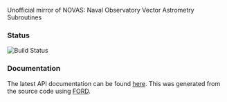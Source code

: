 Unofficial mirror of NOVAS: Naval Observatory Vector Astrometry Subroutines

### Status

![Build Status](https://github.com/jacobwilliams/NOVAS/actions/workflows/CI.yml/badge.svg)

### Documentation

  The latest API documentation can be found [here](http://jacobwilliams.github.io/NOVAS/). This was generated from the source code using [FORD](https://github.com/Fortran-FOSS-Programmers/ford).
